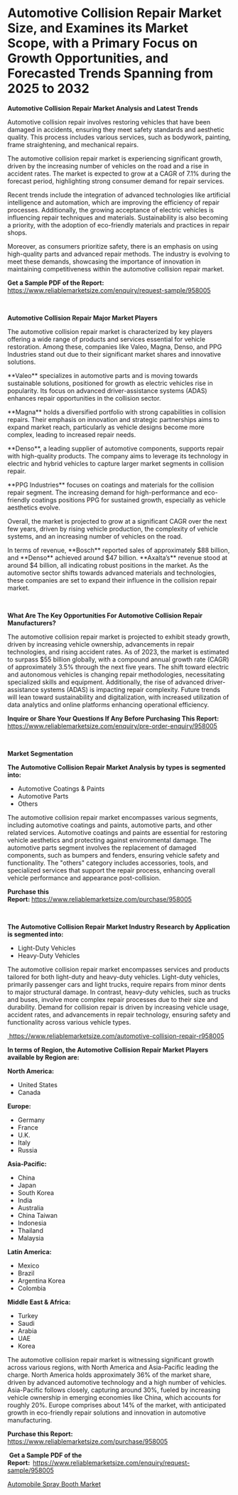 <p><h1>Automotive Collision Repair Market Size, and Examines its Market Scope, with a Primary Focus on Growth Opportunities, and Forecasted Trends Spanning from 2025 to 2032</h1></p><p><strong>Automotive Collision Repair Market Analysis and Latest Trends</strong></p>
<p><p>Automotive collision repair involves restoring vehicles that have been damaged in accidents, ensuring they meet safety standards and aesthetic quality. This process includes various services, such as bodywork, painting, frame straightening, and mechanical repairs. </p><p>The automotive collision repair market is experiencing significant growth, driven by the increasing number of vehicles on the road and a rise in accident rates. The market is expected to grow at a CAGR of 7.1% during the forecast period, highlighting strong consumer demand for repair services. </p><p>Recent trends include the integration of advanced technologies like artificial intelligence and automation, which are improving the efficiency of repair processes. Additionally, the growing acceptance of electric vehicles is influencing repair techniques and materials. Sustainability is also becoming a priority, with the adoption of eco-friendly materials and practices in repair shops. </p><p>Moreover, as consumers prioritize safety, there is an emphasis on using high-quality parts and advanced repair methods. The industry is evolving to meet these demands, showcasing the importance of innovation in maintaining competitiveness within the automotive collision repair market.</p></p>
<p><strong>Get a Sample PDF of the Report:&nbsp;</strong> <a href="https://www.reliablemarketsize.com/enquiry/request-sample/958005?utm_campaign=2041&utm_medium=2&utm_source=Github&utm_content=ia&utm_term=30032025&utm_id=automotive-collision-repair">https://www.reliablemarketsize.com/enquiry/request-sample/958005</a></p>
<p>&nbsp;</p>
<p><strong>Automotive Collision Repair Major Market Players</strong></p>
<p><p>The automotive collision repair market is characterized by key players offering a wide range of products and services essential for vehicle restoration. Among these, companies like Valeo, Magna, Denso, and PPG Industries stand out due to their significant market shares and innovative solutions.</p><p>**Valeo** specializes in automotive parts and is moving towards sustainable solutions, positioned for growth as electric vehicles rise in popularity. Its focus on advanced driver-assistance systems (ADAS) enhances repair opportunities in the collision sector.</p><p>**Magna** holds a diversified portfolio with strong capabilities in collision repairs. Their emphasis on innovation and strategic partnerships aims to expand market reach, particularly as vehicle designs become more complex, leading to increased repair needs.</p><p>**Denso**, a leading supplier of automotive components, supports repair with high-quality products. The company aims to leverage its technology in electric and hybrid vehicles to capture larger market segments in collision repair.</p><p>**PPG Industries** focuses on coatings and materials for the collision repair segment. The increasing demand for high-performance and eco-friendly coatings positions PPG for sustained growth, especially as vehicle aesthetics evolve.</p><p>Overall, the market is projected to grow at a significant CAGR over the next few years, driven by rising vehicle production, the complexity of vehicle systems, and an increasing number of vehicles on the road.</p><p>In terms of revenue, **Bosch** reported sales of approximately $88 billion, and **Denso** achieved around $47 billion. **Axalta’s** revenue stood at around $4 billion, all indicating robust positions in the market. As the automotive sector shifts towards advanced materials and technologies, these companies are set to expand their influence in the collision repair market.</p></p>
<p>&nbsp;</p>
<p><strong>What Are The Key Opportunities For Automotive Collision Repair Manufacturers?</strong></p>
<p><p>The automotive collision repair market is projected to exhibit steady growth, driven by increasing vehicle ownership, advancements in repair technologies, and rising accident rates. As of 2023, the market is estimated to surpass $55 billion globally, with a compound annual growth rate (CAGR) of approximately 3.5% through the next five years. The shift toward electric and autonomous vehicles is changing repair methodologies, necessitating specialized skills and equipment. Additionally, the rise of advanced driver-assistance systems (ADAS) is impacting repair complexity. Future trends will lean toward sustainability and digitalization, with increased utilization of data analytics and online platforms enhancing operational efficiency.</p></p>
<p><strong>Inquire or Share Your Questions If Any Before Purchasing This Report:</strong> <a href="https://www.reliablemarketsize.com/enquiry/pre-order-enquiry/958005?utm_campaign=2041&utm_medium=2&utm_source=Github&utm_content=ia&utm_term=30032025&utm_id=automotive-collision-repair">https://www.reliablemarketsize.com/enquiry/pre-order-enquiry/958005</a></p>
<p>&nbsp;</p>
<p><strong>Market Segmentation</strong></p>
<p><strong>The Automotive Collision Repair Market Analysis by types is segmented into:</strong></p>
<p><ul><li>Automotive Coatings & Paints</li><li>Automotive Parts</li><li>Others</li></ul></p>
<p><p>The automotive collision repair market encompasses various segments, including automotive coatings and paints, automotive parts, and other related services. Automotive coatings and paints are essential for restoring vehicle aesthetics and protecting against environmental damage. The automotive parts segment involves the replacement of damaged components, such as bumpers and fenders, ensuring vehicle safety and functionality. The "others" category includes accessories, tools, and specialized services that support the repair process, enhancing overall vehicle performance and appearance post-collision.</p></p>
<p><strong>Purchase this Report:&nbsp;</strong><a href="https://www.reliablemarketsize.com/purchase/958005?utm_campaign=2041&utm_medium=2&utm_source=Github&utm_content=ia&utm_term=30032025&utm_id=automotive-collision-repair">https://www.reliablemarketsize.com/purchase/958005</a></p>
<p>&nbsp;</p>
<p><strong>The Automotive Collision Repair Market Industry Research by Application is segmented into:</strong></p>
<p><ul><li>Light-Duty Vehicles</li><li>Heavy-Duty Vehicles</li></ul></p>
<p><p>The automotive collision repair market encompasses services and products tailored for both light-duty and heavy-duty vehicles. Light-duty vehicles, primarily passenger cars and light trucks, require repairs from minor dents to major structural damage. In contrast, heavy-duty vehicles, such as trucks and buses, involve more complex repair processes due to their size and durability. Demand for collision repair is driven by increasing vehicle usage, accident rates, and advancements in repair technology, ensuring safety and functionality across various vehicle types.</p></p>
<p><a href="https://www.reliablemarketsize.com/automotive-collision-repair-r958005?utm_campaign=2041&utm_medium=2&utm_source=Github&utm_content=ia&utm_term=30032025&utm_id=automotive-collision-repair">&nbsp;https://www.reliablemarketsize.com/automotive-collision-repair-r958005</a></p>
<p><strong>In terms of Region, the Automotive Collision Repair Market Players available by Region are:</strong></p>
<p>
    <p> <strong> North America: </strong>
        <ul>
            <li>United States</li>
            <li>Canada</li>
        </ul>
        </p> 
    <p> <strong> Europe: </strong>
        <ul>
            <li>Germany</li>
            <li>France</li>
            <li>U.K.</li>
            <li>Italy</li>
            <li>Russia</li>
        </ul>
        </p> 
    <p> <strong> Asia-Pacific: </strong>
        <ul>
            <li>China</li>
            <li>Japan</li>
            <li>South Korea</li>
            <li>India</li>
            <li>Australia</li>
            <li>China Taiwan</li>
            <li>Indonesia</li>
            <li>Thailand</li>
            <li>Malaysia</li>
        </ul>
        </p> 
    <p> <strong> Latin America: </strong>
        <ul>
            <li>Mexico</li>
            <li>Brazil</li>
            <li>Argentina Korea</li>
            <li>Colombia</li>
        </ul>
        </p> 
    <p> <strong> Middle East & Africa: </strong>
        <ul>
            <li>Turkey</li>
            <li>Saudi</li>
            <li>Arabia</li>
            <li>UAE</li>
            <li>Korea</li>
        </ul>
    </p>
    </p>
<p><p>The automotive collision repair market is witnessing significant growth across various regions, with North America and Asia-Pacific leading the charge. North America holds approximately 36% of the market share, driven by advanced automotive technology and a high number of vehicles. Asia-Pacific follows closely, capturing around 30%, fueled by increasing vehicle ownership in emerging economies like China, which accounts for roughly 20%. Europe comprises about 14% of the market, with anticipated growth in eco-friendly repair solutions and innovation in automotive manufacturing.</p></p>
<p><strong>Purchase this Report: </strong><a href="https://www.reliablemarketsize.com/purchase/958005?utm_campaign=2041&utm_medium=2&utm_source=Github&utm_content=ia&utm_term=30032025&utm_id=automotive-collision-repair">https://www.reliablemarketsize.com/purchase/958005</a></p>
<p>&nbsp;<strong>Get a Sample PDF of the Report:&nbsp;&nbsp;</strong><a href="https://www.reliablemarketsize.com/enquiry/request-sample/958005?utm_campaign=2041&utm_medium=2&utm_source=Github&utm_content=ia&utm_term=30032025&utm_id=automotive-collision-repair">https://www.reliablemarketsize.com/enquiry/request-sample/958005</a></p>
<p><strong></strong></p>
<p><p><a href="https://github.com/ashepherd82/Market-Research-Report-List-7/blob/main/automobile-spray-booth-market.md?utm_campaign=2041&utm_medium=2&utm_source=Github&utm_content=ia&utm_term=30032025&utm_id=automotive-collision-repair">Automobile Spray Booth Market</a></p></p>